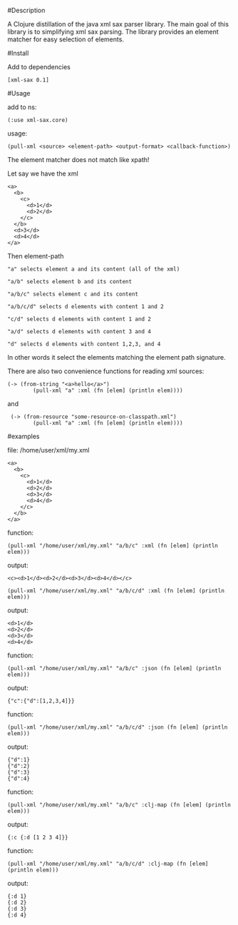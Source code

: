 #Description

A Clojure distillation of the java xml sax parser library.
The main goal of this library is to simplifying xml sax parsing.
The library provides an element matcher for easy selection of elements.

#Install

Add to dependencies

    [xml-sax 0.1]

#Usage

add to ns:

    (:use xml-sax.core)

usage:

    (pull-xml <source> <element-path> <output-format> <callback-function>)

The element matcher does not match like xpath!

Let say we have the xml

    <a>
      <b>
        <c>
          <d>1</d>
          <d>2</d>
        </c>
      </b>
      <d>3</d>
      <d>4</d>
    </a>

Then element-path

    "a" selects element a and its content (all of the xml)

    "a/b" selects element b and its content

    "a/b/c" selects element c and its content

    "a/b/c/d" selects d elements with content 1 and 2

    "c/d" selects d elements with content 1 and 2

    "a/d" selects d elements with content 3 and 4

    "d" selects d elements with content 1,2,3, and 4

In other words it select the elements matching the element path signature.

There are also two convenience functions for reading xml sources:

    (-> (from-string "<a>hello</a>")
            (pull-xml "a" :xml (fn [elem] (println elem))))

and

     (-> (from-resource "some-resource-on-classpath.xml")
            (pull-xml "a" :xml (fn [elem] (println elem))))


#examples

file: /home/user/xml/my.xml

    <a>
      <b>
        <c>
          <d>1</d>
          <d>2</d>
          <d>3</d>
          <d>4</d>
        </c>
      </b>
    </a>

function:

    (pull-xml "/home/user/xml/my.xml" "a/b/c" :xml (fn [elem] (println elem)))

output:

    <c><d>1</d><d>2</d><d>3</d><d>4</d></c>

    (pull-xml "/home/user/xml/my.xml" "a/b/c/d" :xml (fn [elem] (println elem)))

output:

    <d>1</d>
    <d>2</d>
    <d>3</d>
    <d>4</d>

function:

    (pull-xml "/home/user/xml/my.xml" "a/b/c" :json (fn [elem] (println elem)))

output:

    {"c":{"d":[1,2,3,4]}}

function:

    (pull-xml "/home/user/xml/my.xml" "a/b/c/d" :json (fn [elem] (println elem)))

output:

    {"d":1}
    {"d":2}
    {"d":3}
    {"d":4}

function:

    (pull-xml "/home/user/xml/my.xml" "a/b/c" :clj-map (fn [elem] (println elem)))

output:

    {:c {:d [1 2 3 4]}}

function:

    (pull-xml "/home/user/xml/my.xml" "a/b/c/d" :clj-map (fn [elem] (println elem)))

output:

    {:d 1}
    {:d 2}
    {:d 3}
    {:d 4}
